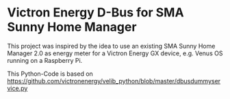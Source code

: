 # Victron Energy D-Bus for SMA Sunny Home Manager

This project was inspired by the idea to use an existing SMA Sunny Home Manager 2.0 as energy meter for a Victron Energy GX device, e.g. Venus OS running on a Raspberry Pi.

This Python-Code is based on https://github.com/victronenergy/velib_python/blob/master/dbusdummyservice.py
